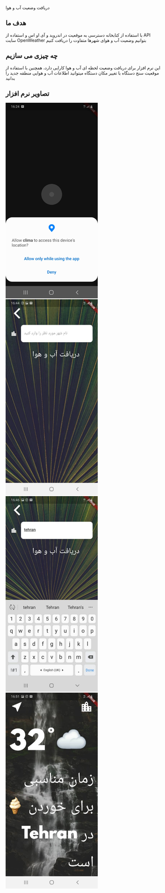 دریافت وضعیت آب و هوا
## هدف ما
با استفاده از کتابخانه دسترسی به موقعیت در اندروید و آی او اس و استفاده از API سایت OpenWeather بتوانیم وضعیت آب و هوای شهرها متفاوت را دریافت کنیم

## چه چیزی می سازیم
این نرم افزار برای دریافت وضعیت لحظه ای آب و هوا کارایی دارد، همچنین با استفاده از موقعیت سنج دستگاه با تغییر مکان دستگاه میتوانید اطلاعات آب و هوایی منطقه جدید را بدانید

## تصاویر نرم افزار
<img alt="app picture" src="https://github.com/m8811163008/WeatherApplication/blob/master/images/0.jpeg?raw=true" width="300px">
<img alt="app picture" src="https://github.com/m8811163008/WeatherApplication/blob/master/images/1.jpeg?raw=true" width="300px">
<img alt="app picture" src="https://github.com/m8811163008/WeatherApplication/blob/master/images/2.jpeg?raw=true" width="300px">
<img alt="app picture" src="https://github.com/m8811163008/WeatherApplication/blob/master/images/3.jpeg?raw=true" width="300px">



